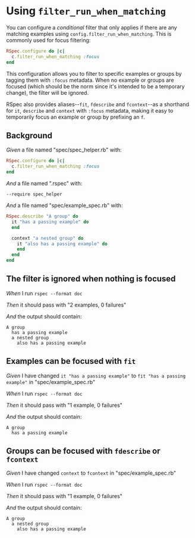 # Using `filter_run_when_matching`

You can configure a _conditional_ filter that only applies if there are any matching
  examples using `config.filter_run_when_matching`. This is commonly used for focus
  filtering:

  ```ruby
  RSpec.configure do |c|
    c.filter_run_when_matching :focus
  end
  ```

  This configuration allows you to filter to specific examples or groups by tagging
  them with `:focus` metadata. When no example or groups are focused (which should be
  the norm since it's intended to be a temporary change), the filter will be ignored.

  RSpec also provides aliases--`fit`, `fdescribe` and `fcontext`--as a shorthand for
  `it`, `describe` and `context` with `:focus` metadata, making it easy to temporarily
  focus an example or group by prefixing an `f`.

## Background

_Given_ a file named "spec/spec_helper.rb" with:

```ruby
RSpec.configure do |c|
  c.filter_run_when_matching :focus
end
```

_And_ a file named ".rspec" with:

```
--require spec_helper
```

_And_ a file named "spec/example_spec.rb" with:

```ruby
RSpec.describe "A group" do
  it "has a passing example" do
  end

  context "a nested group" do
    it "also has a passing example" do
    end
  end
end
```

## The filter is ignored when nothing is focused

_When_ I run `rspec --format doc`

_Then_ it should pass with "2 examples, 0 failures"

_And_ the output should contain:

```
A group
  has a passing example
  a nested group
    also has a passing example
```

## Examples can be focused with `fit`

_Given_ I have changed `it "has a passing example"` to `fit "has a passing example"` in "spec/example_spec.rb"

_When_ I run `rspec --format doc`

_Then_ it should pass with "1 example, 0 failures"

_And_ the output should contain:

```
A group
  has a passing example
```

## Groups can be focused with `fdescribe` or `fcontext`

_Given_ I have changed `context` to `fcontext` in "spec/example_spec.rb"

_When_ I run `rspec --format doc`

_Then_ it should pass with "1 example, 0 failures"

_And_ the output should contain:

```
A group
  a nested group
    also has a passing example
```
